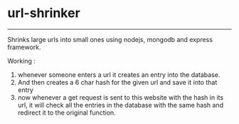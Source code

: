 # url-shrinker
***
Shrinks large urls into small ones using nodejs, mongodb and express framework.

Working :

1. whenever someone enters a url it creates an entry into the database.
2. And then creates a 6 char hash for the given url and save it into that entry
3. now whenever a get request is sent to this website with the hash in its url, it will check all the entries in the database with the same hash and redirect it to the original function.
